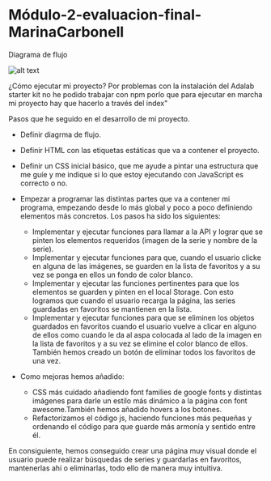 # Módulo-2-evaluacion-final-MarinaCarbonell

Diagrama de flujo

![alt text](https://github.com/Adalab/modulo-2-evaluacion-final-MarinaCarbonell/blob/master/Diagrama%20de%20flujo.jpg)

¿Cómo ejecutar mi proyecto?
Por problemas con la instalación del Adalab starter kit no he podido trabajar con npm porlo que para ejecutar en marcha mi proyecto hay que hacerlo a través del index"

Pasos que he seguido en el desarrollo de mi proyecto.

- Definir diagrma de flujo.
- Definir HTML con las etiquetas estáticas que va a contener el proyecto.
- Definir un CSS inicial básico, que me ayude a pintar una estructura que me guíe y me indique si lo que estoy ejecutando con JavaScript es correcto o no.
- Empezar a programar las distintas partes que va a contener mi programa, empezando desde lo más global y poco a poco definiendo elementos más concretos. Los pasos ha sido los siguientes:
    - Implementar y ejecutar funciones para llamar a la API y lograr que se pinten los elementos requeridos (imagen de la serie y nombre de la serie).
    - Implementar y ejecutar funciones para que, cuando el usuario clicke en alguna de las imágenes, se guarden en la lista de favoritos y a su vez se ponga en ellos un fondo de color blanco.
    - Implementar y ejecutar las funciones pertinentes para que los elementos se guarden y pinten en el local Storage. Con esto logramos que cuando el usuario recarga la página, las series guardadas en favoritos se mantienen en la lista.
    - Implementar y ejecutar funciones para que se eliminen los objetos guardados en favoritos cuando el usuario vuelve a clicar en alguno de ellos como cuando le da al aspa colocada al lado de la imagen en la lista de favoritos y a su vez se elimine el color blanco de ellos. También hemos creado un botón de eliminar todos los favoritos de una vez.

- Como mejoras hemos añadido:
    - CSS más cuidado añadiendo font families de google fonts y distintas imágenes para darle un estilo más dinámico a la página con font awesome.También hemos añadido hovers a los botones.
    - Refactorizamos el código js, haciendo funciones más pequeñas y ordenando el código para que guarde más armonía y sentido entre él.


En consiguiente, hemos conseguido crear una página muy visual donde el usuario puede realizar búsquedas de series y guardarlas en favoritos, mantenerlas ahí o eliminarlas, todo ello de manera muy intuitiva.